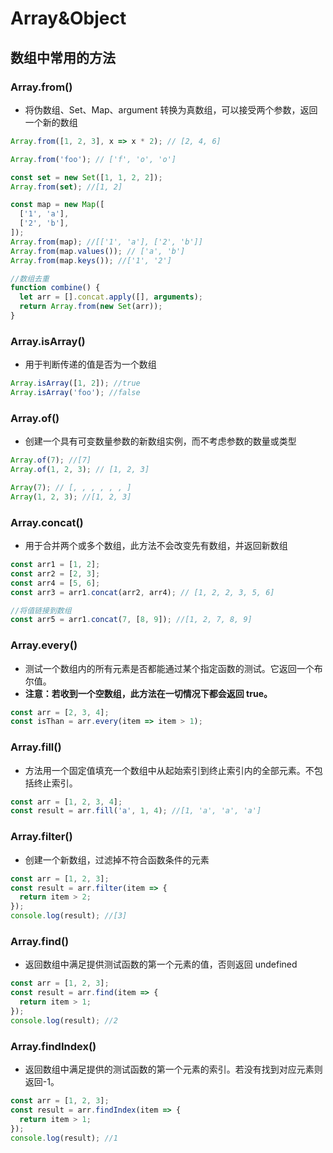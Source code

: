 # Array&Object

## 数组中常用的方法

### Array.from()

- 将伪数组、Set、Map、argument 转换为真数组，可以接受两个参数，返回一个新的数组

```js
Array.from([1, 2, 3], x => x * 2); // [2, 4, 6]

Array.from('foo'); // ['f', 'o', 'o']

const set = new Set([1, 1, 2, 2]);
Array.from(set); //[1, 2]

const map = new Map([
  ['1', 'a'],
  ['2', 'b'],
]);
Array.from(map); //[['1', 'a'], ['2', 'b']]
Array.from(map.values()); // ['a', 'b']
Array.from(map.keys()); //['1', '2']

//数组去重
function combine() {
  let arr = [].concat.apply([], arguments);
  return Array.from(new Set(arr));
}
```

### Array.isArray()

- 用于判断传递的值是否为一个数组

```js
Array.isArray([1, 2]); //true
Array.isArray('foo'); //false
```

### Array.of()

- 创建一个具有可变数量参数的新数组实例，而不考虑参数的数量或类型

```js
Array.of(7); //[7]
Array.of(1, 2, 3); // [1, 2, 3]

Array(7); // [, , , , , , ]
Array(1, 2, 3); //[1, 2, 3]
```

### Array.concat()

- 用于合并两个或多个数组，此方法不会改变先有数组，并返回新数组

```js
const arr1 = [1, 2];
const arr2 = [2, 3];
const arr4 = [5, 6];
const arr3 = arr1.concat(arr2, arr4); // [1, 2, 2, 3, 5, 6]

//将值链接到数组
const arr5 = arr1.concat(7, [8, 9]); //[1, 2, 7, 8, 9]
```

### Array.every()

- 测试一个数组内的所有元素是否都能通过某个指定函数的测试。它返回一个布尔值。
- **注意：若收到一个空数组，此方法在一切情况下都会返回 true。**

```js
const arr = [2, 3, 4];
const isThan = arr.every(item => item > 1);
```

### Array.fill()

- 方法用一个固定值填充一个数组中从起始索引到终止索引内的全部元素。不包括终止索引。

```js
const arr = [1, 2, 3, 4];
const result = arr.fill('a', 1, 4); //[1, 'a', 'a', 'a']
```

### Array.filter()

- 创建一个新数组，过滤掉不符合函数条件的元素

```js
const arr = [1, 2, 3];
const result = arr.filter(item => {
  return item > 2;
});
console.log(result); //[3]
```

### Array.find()

- 返回数组中满足提供测试函数的第一个元素的值，否则返回 undefined

```js
const arr = [1, 2, 3];
const result = arr.find(item => {
  return item > 1;
});
console.log(result); //2
```

### Array.findIndex()

- 返回数组中满足提供的测试函数的第一个元素的索引。若没有找到对应元素则返回-1。

```js
const arr = [1, 2, 3];
const result = arr.findIndex(item => {
  return item > 1;
});
console.log(result); //1
```
